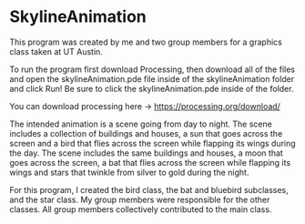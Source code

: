 # SkylineAnimation
This program was created by me and two group members for a graphics class taken at UT Austin.

To run the program first download Processing, then download all of the files and open the skylineAnimation.pde file inside of the skylineAnimation folder and click Run! Be sure to click the skylineAnimation.pde inside of the folder.

You can download processing here -> https://processing.org/download/

The intended animation is a scene going from day to night. The scene includes
a collection of buildings and houses, a sun that goes across the screen and a
bird that flies across the screen while flapping its wings during the day. The
scene includes the same buildings and houses, a moon that goes across the screen,
a bat that flies across the screen while flapping its wings and stars that
twinkle from silver to gold during the night. 

For this program, I created the bird class, the bat and bluebird subclasses, and the star class. My group members were responsible for the other classes. All group members collectively contributed to the main class.
